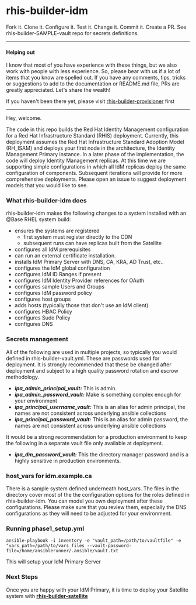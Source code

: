 # rhis-builder-idm

Fork it. Clone it. Configure it. Test it. Change it. Commit it. Create a PR.
See rhis-builder-SAMPLE-vault repo for secrets definitions.
***

#### Helping out
I know that most of you have experience with these things, but we also work with people with less experience. So, please bear with us if a lot of items that you know are spelled out. If you have any comments, tips, tricks or suggestions to add to the documentation or README.md file, PRs are greatly appreciated. Let's share the wealth!

If you haven't been there yet, please visit [rhis-builder-provisioner](https://github.com/parmstro/rhis-builder-provisioner) first

***
Hey, welcome. 

The code in this repo builds the Red Hat Identity Management configuration for a Red Hat Infrastructure Standard (RHIS) deployment.  Currently, this deployment assumes the Red Hat Infrastructure Standard Adoption Model (RH_ISAM) and deploys your first node in the architecture, the Identity Management Primary instance. In a later phase of the implementation, the code will deploy Identity Management replicas. At this time we are supporting simple configurations in which all IdM replicas deploy the same configuration of components. Subsequent iterations will provide for more comprehensive deployments. Please open an issue to suggest deployment models that you would like to see.


### What rhis-builder-idm does

rhis-builder-idm makes the following changes to a system installed with an @Base RHEL system build:
- ensures the systems are registered 
  - first system must register directly to the CDN
  - subsequent runs can have replicas built from the Satellite
- configures all IdM prerequisites
- can run an external certificate installation.
- installs IdM Primary Server with DNS, CA, KRA, AD Trust, etc..
- configures the IdM global configuration
- configures IdM ID Ranges if present
- configures IdM Identity Provider references for OAuth
- configures sample Users and Groups
- configures IdM password policy
- configures host groups
- adds hosts (typically those that don't use an IdM client)
- configures HBAC Policy
- configures Sudo Policy
- configures DNS

### Secrets management

All of the following are used in multiple projects, so typically you would defined in rhis-builder-vault.yml.
These are passwords used for deployment. It is strongly recommended that these be changed after deployment and subject to a high quality password rotation and escrow methodology.

* ***ipa_admin_principal_vault:*** This is admin.
* ***ipa_admin_password_vault:*** Make is something complex enough for your environment
* ***ipa_principal_username_vault:*** This is an alias for admin principal, the names are not consistent across underlying ansible collections
* ***ipa_principal_password_vault:*** This is an alias for admin password, the names are not consistent across underlying ansible collections

It would be a strong recommendation for a production environment to keep the following in a separate vault file only available at deployment.

* ***ipa_dm_password_vault:*** This the directory manager password and is a highly sensitive in production environments.

### host_vars for idm.example.ca

There is a sample system defined underneath host_vars. The files in the directory cover most of the the configuration options for the roles defined in rhis-builder-idm. You can model you own deployment after these configurations. Please make sure that you review them, especially the DNS configurations as they will need to be adjusted for your environment. 

### Running phase1_setup.yml

```
ansible-playbook -i inventory -e "vault_path=/path/to/vaultfile" -e "vars_path=/path/to/vars_files --vault-password-file=/home/ansiblerunner/.ansible/vault.txt  
```

This will setup your IdM Primary Server

### Next Steps

Once you are happy with your IdM Primary, it is time to deploy your Satellite system with **[rhis-builder-satellite](https://github.com/parmstro/rhis-builder-satellite)**
